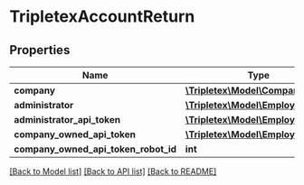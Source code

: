 # TripletexAccountReturn

## Properties
Name | Type | Description | Notes
------------ | ------------- | ------------- | -------------
**company** | [**\Tripletex\Model\Company**](Company.md) |  | [optional] 
**administrator** | [**\Tripletex\Model\Employee**](Employee.md) |  | [optional] 
**administrator_api_token** | [**\Tripletex\Model\EmployeeToken**](EmployeeToken.md) |  | [optional] 
**company_owned_api_token** | [**\Tripletex\Model\EmployeeToken**](EmployeeToken.md) |  | [optional] 
**company_owned_api_token_robot_id** | **int** |  | [optional] 

[[Back to Model list]](../README.md#documentation-for-models) [[Back to API list]](../README.md#documentation-for-api-endpoints) [[Back to README]](../README.md)

